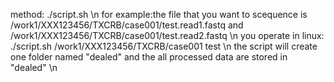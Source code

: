 method: ./script.sh <fileroad> <filename> \n
for example:the file that you want to scequence is /work1/XXX123456/TXCRB/case001/test.read1.fastq and /work1/XXX123456/TXCRB/case001/test.read2.fastq \n
you operate in linux: ./script.sh /work1/XXX123456/TXCRB/case001 test \n
the script will create one folder named "dealed" and the all processed data are stored in "dealed" \n
